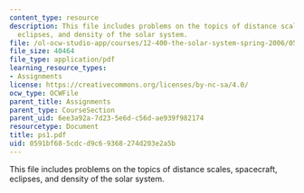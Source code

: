 ```yaml
---
content_type: resource
description: This file includes problems on the topics of distance scales, spacecraft,
  eclipses, and density of the solar system.
file: /ol-ocw-studio-app/courses/12-400-the-solar-system-spring-2006/0591bf685cdcd9c69368274d203e2a5b_ps1.pdf
file_size: 40464
file_type: application/pdf
learning_resource_types:
- Assignments
license: https://creativecommons.org/licenses/by-nc-sa/4.0/
ocw_type: OCWFile
parent_title: Assignments
parent_type: CourseSection
parent_uid: 6ee3a92a-7d23-5e6d-c56d-ae939f982174
resourcetype: Document
title: ps1.pdf
uid: 0591bf68-5cdc-d9c6-9368-274d203e2a5b
---
```

This file includes problems on the topics of distance scales, spacecraft, eclipses, and density of the solar system.